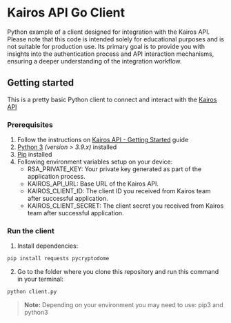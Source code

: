 # Kairos API Go Client
Python example of a client designed for integration with the Kairos API. Please note that this code is intended solely for educational purposes and is not suitable for production use. Its primary goal is to provide you with insights into the authentication process and API interaction mechanisms, ensuring a deeper understanding of the integration workflow.

## Getting started
This is a pretty basic Python client to connect and interact with the [Kairos API](https://kairos-api.readme.io/)

### Prerequisites
1. Follow the instructions on [Kairos API - Getting Started](https://kairos-api.readme.io/reference/getting-started) guide
2. [Python 3](https://go.dev/doc/install) _(version > 3.9.x)_ installed
3. [Pip](https://pypi.org/project/pip/) installed
3. Following environment variables setup on your device:
    - RSA_PRIVATE_KEY: Your private key generated as part of the application process.
    - KAIROS_API_URL: Base URL of the Kairos API.
    - KAIROS_CLIENT_ID: The client ID you received from Kairos team after successful application.
    - KAIROS_CLIENT_SECRET: The client secret you received from Kairos team after successful application.

### Run the client
1. Install dependencies:
```bash
pip install requests pycryptodome
```
2. Go to the folder where you clone this repository and run this command in your terminal:
```bash
python client.py
```
> **Note:** Depending on your environment you may need to use: pip3 and python3

